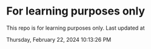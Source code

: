 # For learning purposes only
This repo is for learning purposes only.
Last updated at

Thursday, February 22, 2024 10:13:26 PM

